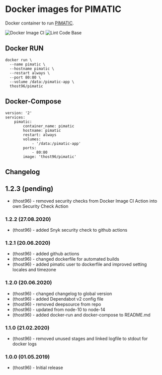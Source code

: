 # Docker images for PIMATIC
Docker container to run [PIMATIC](https://pimatic.org).

![Docker Image CI](https://github.com/thost96/docker-pimatic/workflows/Docker%20Image%20CI/badge.svg)
![Lint Code Base](https://github.com/thost96/docker-pimatic/workflows/Lint%20Code%20Base/badge.svg)

## Docker RUN

    docker run \
      --name pimatic \
      --hostname pimatic \
      --restart always \  
      --port 80:80 \
      --volume /data:/pimatic-app \
      thost96/pimatic

## Docker-Compose

    version: '2'
    services:
        pimatic:
            container_name: pimatic
            hostname: pimatic        
            restart: always
            volumes:
                - '/data:/pimatic-app'
            ports:
                - 80:80
            image: 'thost96/pimatic'


## Changelog

## 1.2.3 (pending)
* (thost96) - removed security checks from Docker Image CI Action into own Security Check Action

### 1.2.2 (27.08.2020)
* (thost96) - added Snyk security check to github actions

### 1.2.1 (20.06.2020)
* (thost96) - added github actions
* (thost96) - changed dockerfile for automated builds
* (thost96) - added pimatic user to dockerfile and improved setting locales and timezone

### 1.2.0 (20.06.2020)
* (thost96) - changed changelog to global version
* (thost96) - added Dependabot v2 config file
* (thost96) - removed deepsource from repo
* (thost96) - updated from node-10 to node-14
* (thost96) - added docker-run and docker-compose to README.md

### 1.1.0 (21.02.2020)
* (thost96) - removed unused stages and linked logfile to stdout for docker logs

### 1.0.0 (01.05.2019)
* (thost96) - Initial release
